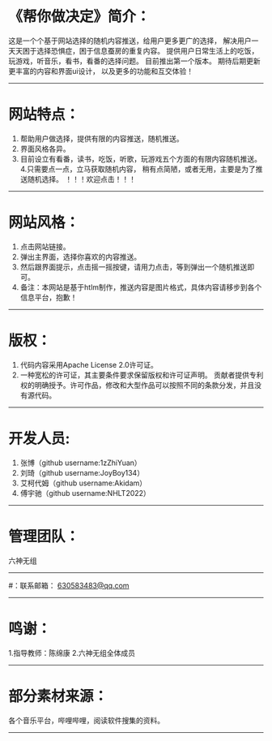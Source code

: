# 《帮你做决定》简介：
这是一个个基于网站选择的随机内容推送，给用户更多更广的选择，
解决用户一天天困于选择恐惧症，困于信息蚕房的重复内容。
提供用户日常生活上的吃饭，玩游戏，听音乐，看书，看番的选择问题。
目前推出第一个版本。
期待后期更新更丰富的内容和界面ui设计，
以及更多的功能和互交体验！
***
# 网站特点：
1. 帮助用户做选择，提供有限的内容推送，随机推送。
2. 界面风格各异。
3. 目前设立有看番，读书，吃饭，听歌，玩游戏五个方面的有限内容随机推送。
4.只需要点一点，立马获取随机内容，
  稍有点简陋，或者无用，主要是为了推送随机选择。
  ！！！欢迎点击！！！
***
# 网站风格：
1. 点击网站链接。
2. 弹出主界面，选择你喜欢的内容推送。
3. 然后跟界面提示，点击摇一摇按键，请用力点击，等到弹出一个随机推送即可。
4. 备注：本网站是基于htlm制作，推送内容是图片格式，具体内容请移步到各个信息平台，抱歉！
***
# 版权：
1. 代码内容采用Apache License 2.0许可证。
2. 一种宽松的许可证，其主要条件要求保留版权和许可证声明。
   贡献者提供专利权的明确授予。许可作品，修改和大型作品可以按照不同的条款分发，并且没有源代码。
***
# 开发人员:
1. 张博（github username:1zZhiYuan）
2. 刘琦（github username:JoyBoy134）
3. 艾柯代姆（github username:Akidam）
4. 傅宇驰（github username:NHLT2022）
***
# 管理团队：
  六神无组
***
#：联系邮箱：
  630583483@qq.com

***
# 鸣谢：
1.指导教师：陈绵康
2.六神无组全体成员
***
# 部分素材来源：
 各个音乐平台，哔哩哔哩，阅读软件搜集的资料。
***


